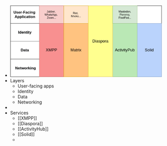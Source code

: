 - ![Federated.png](../assets/Federated_1646147160871_0.png)
- Layers
	- User-facing apps
	- Identity
	- Data
	- Networking
-
- Services
	- [[XMPP]]
	- [[Diaspora]]
	- [[ActivityHub]]
	- [[Solid]]
	-